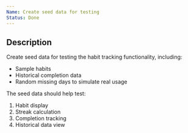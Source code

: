 ```yaml
---
Name: Create seed data for testing
Status: Done
---
```


## Description

Create seed data for testing the habit tracking functionality, including:
- Sample habits
- Historical completion data
- Random missing days to simulate real usage

The seed data should help test:
1. Habit display
2. Streak calculation
3. Completion tracking
4. Historical data view 